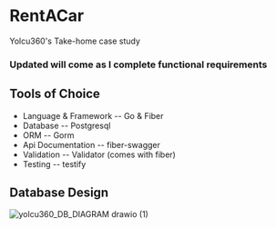 # RentACar
Yolcu360's Take-home case study
### Updated will come as I complete functional requirements

## Tools of Choice
* Language & Framework -- Go & Fiber
* Database -- Postgresql
* ORM -- Gorm
* Api Documentation -- fiber-swagger
* Validation -- Validator (comes with fiber)
* Testing -- testify


## Database Design

![yolcu360_DB_DIAGRAM drawio (1)](https://user-images.githubusercontent.com/29152340/175826289-618e7e8f-a7e2-43de-a07c-f7c1c18f53da.svg)


